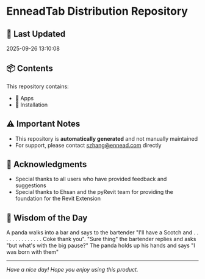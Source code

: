 # EnneadTab Distribution Repository

## 📅 Last Updated
2025-09-26 13:10:08



## 📦 Contents
This repository contains:
- 📂 Apps
- 📂 Installation

## ⚠️ Important Notes
- This repository is **automatically generated** and not manually maintained
- For support, please contact szhang@ennead.com directly

## 🙏 Acknowledgments
- Special thanks to all users who have provided feedback and suggestions
- Special thanks to Ehsan and the pyRevit team for providing the foundation for the Revit Extension

## 💭 Wisdom of the Day
A panda walks into a bar and says to the bartender "I'll have a Scotch and . . . . . . . . . . . . . . Coke thank you".     "Sure thing" the bartender replies and asks "but what's with the big pause?"     The panda holds up his hands and says "I was born with them"

---
*Have a nice day! Hope you enjoy using this product.*
